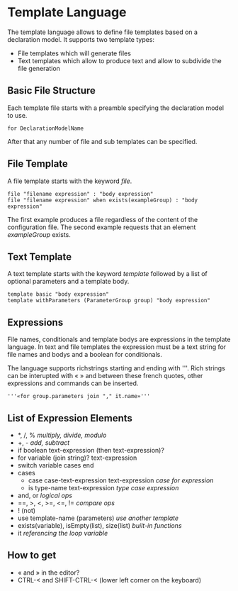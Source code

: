 # Template Language

The template language allows to define file templates based on a declaration
model. It supports two template types:
- File templates which will generate files
- Text templates which allow to produce text and allow to subdivide the file
  generation
  
## Basic File Structure

Each template file starts with a preamble specifying the declaration model to
use.

```
for DeclarationModelName
```

After that any number of file and sub templates can be specified.

## File Template

A file template starts with the keyword *file*.

```
file "filename expression" : "body expression"
file "filename expression" when exists(exampleGroup) : "body expression"
```

The first example produces a file regardless of the content of the configuration
file. The second example requests that an element *exampleGroup* exists.

## Text Template

A text template starts with the keyword *template* followed by a list of
optional parameters and a template body.

```
template basic "body expression"
template withParameters (ParameterGroup group) "body expression"
```

## Expressions

File names, conditionals and template bodys are expressions in the template
language. In text and file templates the expression must be a text string for
file names and bodys and a boolean for conditionals.

The language supports richstrings starting and ending with '''.
Rich strings can be interupted with « » and between these french quotes, other
expressions and commands can be inserted.

```
'''«for group.parameters join "," it.name»'''
```

## List of Expression Elements

- *, /, %  *multiply, divide, modulo*
- +, -  *add, subtract*
- if boolean text-expression (then text-expression)?
- for variable (join string)? text-expression
- switch variable cases end
- cases
  - case case-text-expression text-expression  *case for expression*
  - is type-name text-expression  *type case expression*
- and, or  *logical ops*
- ==, >, <, >=, <=, !=  *compare ops*
- !  (not)
- use template-name (parameters)  *use another template*
- exists(variable), isEmpty(list), size(list) *built-in functions*
- it *referencing the loop variable*

## How to get 

- « and » in the editor?
- CTRL-< and SHIFT-CTRL-< (lower left corner on the keyboard)

